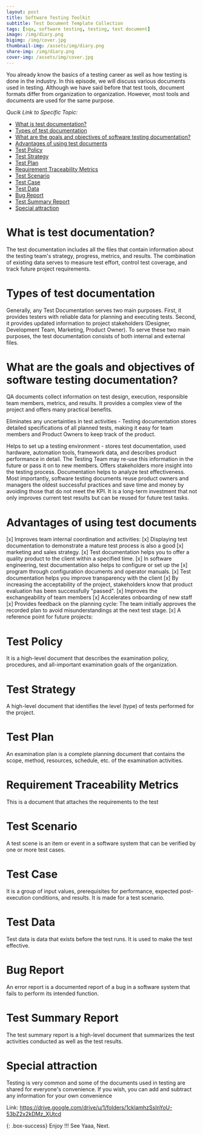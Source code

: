 ```yaml
---
layout: post
title: Software Testing Toolkit
subtitle: Test Document Template Collection
tags: [sqa, software testing, testing, test document]
image: /img/diary.png
bigimg: /img/cover.jpg
thumbnail-img: /assets/img/diary.png
share-img: /img/diary.png
cover-img: /assets/img/cover.jpg
---
```


You already know the basics of a testing career as well as how testing is done in the industry. In this episode, we will discuss various documents used in testing. Although we have said before that test tools, document formats differ from organization to organization. However, most tools and documents are used for the same purpose.

_Qucik Link to Specific Topic:_

- [What is test documentation?](#what-is-test-documentation)
- [Types of test documentation](#types-of-test-documentation)
- [What are the goals and objectives of software testing documentation?](#what-are-the-goals-and-objectives-of-software-testing-documentation)
- [Advantages of using test documents](#advantages-of-using-test-documents)
- [Test Policy](#test-policy)
- [Test Strategy](#test-strategy)
- [Test Plan](#test-plan)
- [Requirement Traceability Metrics](#requirement-traceability-metrics)
- [Test Scenario](#test-scenario)
- [Test Case](#test-case)
- [Test Data](#test-data)
- [Bug Report](#bug-report)
- [Test Summary Report](#test-summary-report)
- [Special attraction](#special-attraction)

# What is test documentation?

The test documentation includes all the files that contain information about the testing team's strategy, progress, metrics, and results. The combination of existing data serves to measure test effort, control test coverage, and track future project requirements.

# Types of test documentation

Generally, any Test Documentation serves two main purposes. First, it provides testers with reliable data for planning and executing tests. Second, it provides updated information to project stakeholders (Designer, Development Team, Marketing, Product Owner). To serve these two main purposes, the test documentation consists of both internal and external files.

# What are the goals and objectives of software testing documentation?

QA documents collect information on test design, execution, responsible team members, metrics, and results. It provides a complex view of the project and offers many practical benefits.

Eliminates any uncertainties in test activities - Testing documentation stores detailed specifications of all planned tests, making it easy for team members and Product Owners to keep track of the product.

Helps to set up a testing environment - stores test documentation, used hardware, automation tools, framework data, and describes product performance in detail. The Testing Team may re-use this information in the future or pass it on to new members.
Offers stakeholders more insight into the testing process.
Documentation helps to analyze test effectiveness.
Most importantly, software testing documents reuse product owners and managers the oldest successful practices and save time and money by avoiding those that do not meet the KPI. It is a long-term investment that not only improves current test results but can be reused for future test tasks.

# Advantages of using test documents

[x] Improves team internal coordination and activities:
[x] Displaying test documentation to demonstrate a mature test process is also a good [x] marketing and sales strategy.
[x] Test documentation helps you to offer a quality product to the client within a specified time.
[x] In software engineering, test documentation also helps to configure or set up the [x] program through configuration documents and operator manuals.
[x] Test documentation helps you improve transparency with the client
[x] By increasing the acceptability of the project, stakeholders know that product evaluation has been successfully "passed".
[x] Improves the exchangeability of team members
[x] Accelerates onboarding of new staff
[x] Provides feedback on the planning cycle: The team initially approves the recorded plan to avoid misunderstandings at the next test stage.
[x] A reference point for future projects:

# Test Policy

It is a high-level document that describes the examination policy, procedures, and all-important examination goals of the organization.

# Test Strategy

A high-level document that identifies the level (type) of tests performed for the project.

# Test Plan

An examination plan is a complete planning document that contains the scope, method, resources, schedule, etc. of the examination activities.

# Requirement Traceability Metrics

This is a document that attaches the requirements to the test

# Test Scenario

A test scene is an item or event in a software system that can be verified by one or more test cases.

# Test Case

It is a group of input values, prerequisites for performance, expected post-execution conditions, and results. It is made for a test scenario.

# Test Data

Test data is data that exists before the test runs. It is used to make the test effective.

# Bug Report

An error report is a documented report of a bug in a software system that fails to perform its intended function.

# Test Summary Report

The test summary report is a high-level document that summarizes the test activities conducted as well as the test results.

# Special attraction

Testing is very common and some of the documents used in testing are shared for everyone's convenience. If you wish, you can add and subtract any information for your own convenience

Link: https://drive.google.com/drive/u/1/folders/1cklamhzSsInYoU-53bZ2x2kDMz_XUtcd

{: .box-success}
Enjoy !!!
See Yaaa, Next.
